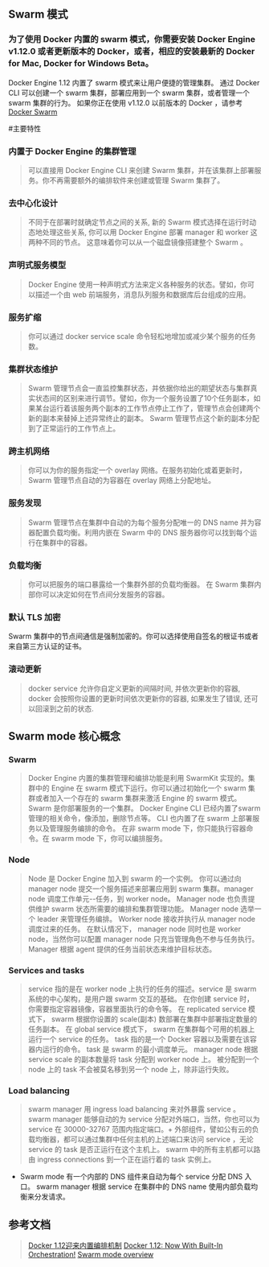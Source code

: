 Swarm 模式
------
### 为了使用 Docker 内置的 swarm 模式，你需要安装 Docker Engine v1.12.0 或者更新版本的 Docker，或者，相应的安装最新的 Docker for Mac, Docker for Windows Beta。
Docker Engine 1.12 内置了 swarm 模式来让用户便捷的管理集群。 通过 Docker CLI 可以创建一个 swarm 集群，部署应用到一个 swarm 集群，或者管理一个 swarm 集群的行为。
如果你正在使用 v1.12.0 以前版本的 Docker ，请参考 [Docker Swarm](https://docs.docker.com/engine/swarm/)

#主要特性

### 内置于 Docker Engine 的集群管理
> 可以直接用 Docker Engine CLI 来创建 Swarm 集群，并在该集群上部署服务。你不再需要额外的编排软件来创建或管理 Swarm 集群了。

### 去中心化设计
> 不同于在部署时就确定节点之间的关系, 新的 Swarm 模式选择在运行时动态地处理这些关系, 你可以用 Docker Engine 部署 manager 和 worker 这两种不同的节点。 这意味着你可以从一个磁盘镜像搭建整个 Swarm 。

### 声明式服务模型
> Docker Engine 使用一种声明式方法来定义各种服务的状态。譬如，你可以描述一个由 web 前端服务，消息队列服务和数据库后台组成的应用。

### 服务扩缩
> 你可以通过 docker service scale 命令轻松地增加或减少某个服务的任务数。

### 集群状态维护
> Swarm 管理节点会一直监控集群状态，并依据你给出的期望状态与集群真实状态间的区别来进行调节。譬如，你为一个服务设置了10个任务副本，如果某台运行着该服务两个副本的工作节点停止工作了，管理节点会创建两个新的副本来替掉上述异常终止的副本。 Swarm 管理节点这个新的副本分配到了正常运行的工作节点上。

### 跨主机网络
> 你可以为你的服务指定一个 overlay 网络。在服务初始化或着更新时，Swarm 管理节点自动的为容器在 overlay 网络上分配地址。

### 服务发现
> Swarm 管理节点在集群中自动的为每个服务分配唯一的 DNS name 并为容器配置负载均衡。利用内嵌在 Swarm 中的 DNS 服务器你可以找到每个运行在集群中的容器。

### 负载均衡
> 你可以把服务的端口暴露给一个集群外部的负载均衡器。 在 Swarm 集群内部你可以决定如何在节点间分发服务的容器。

### 默认 TLS 加密
Swarm 集群中的节点间通信是强制加密的。你可以选择使用自签名的根证书或者来自第三方认证的证书。

### 滚动更新
> docker service 允许你自定义更新的间隔时间, 并依次更新你的容器, docker 会按照你设置的更新时间依次更新你的容器, 如果发生了错误, 还可以回滚到之前的状态.

Swarm mode 核心概念
------
### Swarm
> Docker Engine 内置的集群管理和编排功能是利用 SwarmKit 实现的。集群中的 Engine 在 swarm 模式下运行。你可以通过初始化一个 swarm 集群或者加入一个存在的 swarm 集群来激活 Engine 的 swarm 模式。
Swarm 是你部署服务的一个集群。 Docker Engine CLI 已经内置了swarm 管理的相关命令，像添加，删除节点等。 CLI 也内置了在 swarm 上部署服务以及管理服务编排的命令。
在非 swarm mode 下，你只能执行容器命令。在 swarm mode 下，你可以编排服务。

### Node
> Node 是 Docker Engine 加入到 swarm 的一个实例。
你可以通过向 manager node 提交一个服务描述来部署应用到 swarm 集群。manager node 调度工作单元--任务，到 worker node。
Manager node 也负责提供维护 swarm 状态所需要的编排和集群管理功能。 Manager node 选举一个 leader 来管理任务编排。
Worker node 接收并执行从 manager node 调度过来的任务。
在默认情况下， manager node 同时也是 worker node，当然你可以配置 manager node 只充当管理角色不参与任务执行。Manager 根据 agent 提供的任务当前状态来维护目标状态。

### Services and tasks
> service 指的是在 worker node 上执行的任务的描述。service 是 swarm 系统的中心架构，是用户跟 swarm 交互的基础。
在你创建 service 时， 你需要指定容器镜像，容器里面执行的命令等。
在 replicated service 模式下， swarm 根据你设置的 scale(副本) 数部署在集群中部署指定数量的任务副本。
在 global service 模式下， swarm 在集群每个可用的机器上运行一个 service 的任务。
task 指的是一个 Docker 容器以及需要在该容器内运行的命令。 task 是 swarm 的最小调度单元。 manager node 根据 service scale 的副本数量将 task 分配到 worker node 上。 
被分配到一个 node 上的 task 不会被莫名移到另一个 node 上，除非运行失败。

### Load balancing
> swarm manager 用 ingress load balancing 来对外暴露 service 。 swarm manager 能够自动的为 service 分配对外端口，当然，你也可以为 service 在 30000-32767 范围内指定端口。+
外部组件，譬如公有云的负载均衡器，都可以通过集群中任何主机的上述端口来访问 service ，无论 service 的 task 是否正运行在这个主机上。 
swarm 中的所有主机都可以路由 ingress connections 到一个正在运行着的 task 实例上。
* Swarm mode 有一个内部的 DNS 组件来自动为每个 service 分配 DNS 入口。 swarm manager 根据 service 在集群中的 DNS name 使用内部负载均衡来分发请求。

## 参考文档
> [Docker 1.12迎来内置编排机制](http://dockone.io/article/1442)
> [Docker 1.12: Now With Built-In Orchestration!](https://blog.docker.com/2016/06/docker-1-12-built-in-orchestration/)
> [Swarm mode overview](https://docs.docker.com/engine/swarm/)